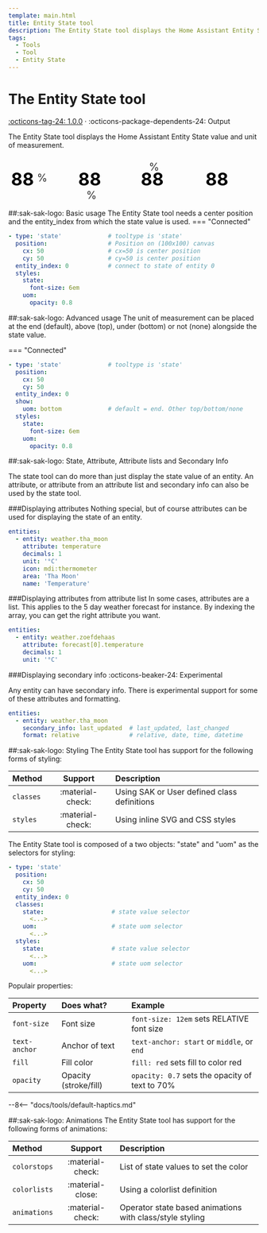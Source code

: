 ```yaml
---
template: main.html
title: Entity State tool
description: The Entity State tool displays the Home Assistant Entity State value. The text can be styled using CSS.
tags:
  - Tools
  - Tool
  - Entity State
---
```


[entity-state-tool support]: https://github.com/amoebelabs/swiss-army-knife-card/releases/
# The Entity State tool
[:octicons-tag-24: 1.0.0][entity-state-tool support] ·
:octicons-package-dependents-24: Output

The Entity State tool displays the Home Assistant Entity State value and unit of measurement.

<svg viewBox="0 0 600 110" xmlns="http://www.w3.org/2000/svg" width="600px">
  <g>
    <text x="50" y="70">
      <tspan class="sak-state__value" style="font-size:3em;fill:var(--md-primary-fg-color);font-weight:700;text-anchor:middle;">
        88
      </tspan>
      <tspan dx="-0.1em" dy="-0.35em" class="sak-state__uom" style="font-size: 1.8em;fill: var(--md-primary-fg-color);opacity:0.8;text-anchor:middle;">
        %
      </tspan>
    </text>
  </g>
  <g>
    <text >
      <tspan x="200" y="70" class="sak-state__value" style="font-size:3em;fill:var(--md-primary-fg-color);font-weight:700;text-anchor:middle;">
        88
      </tspan>
      <tspan dx="-1.8em" dy="0.9em" class="sak-state__uom" style="font-size:1.8em;fill: var(--md-primary-fg-color);opacity:0.8;alignment-baseline:central;text-anchor:middle;">
        %
      </tspan>
    </text>
  </g>
  <g>
    <text >
      <tspan x="350" y="70" class="sak-state__value" style="font-size:3em;fill:var(--md-primary-fg-color);font-weight:700;text-anchor:middle;">
        88
      </tspan>
      <tspan dx="-1.8em" dy="-1.8em" class="sak-state__uom" style="font-size:1.8em;fill: var(--md-primary-fg-color);opacity:0.8;alignment-baseline:central;text-anchor:middle;">
        %
      </tspan>
    </text>
  </g>
  <g>
    <text >
      <tspan x="500" y="70" class="sak-state__value" style="font-size:3em;fill:var(--md-primary-fg-color);font-weight:700;text-anchor:middle;">
        88
      </tspan>
      <tspan dx="-1.8em" dy="-1.8em" class="sak-state__uom" style="display:none;font-size:1.8em;fill: var(--md-primary-fg-color);opacity:0.8;alignment-baseline:central;text-anchor:middle;">
        %
      </tspan>
    </text>
  </g>
</svg>


##:sak-sak-logo: Basic usage
The Entity State tool needs a center position and the entity_index from which the state value is used.
=== "Connected"
```yaml linenums="1" hl_lines="1"
- type: 'state'             # tooltype is 'state'
  position:                 # Position on (100x100) canvas
    cx: 50                  # cx=50 is center position
    cy: 50                  # cy=50 is center position
  entity_index: 0           # connect to state of entity 0
  styles:
    state:
      font-size: 6em
    uom:
      opacity: 0.8
```

##:sak-sak-logo: Advanced usage
The unit of measurement can be placed at the end (default), above (top), under (bottom) or not (none) alongside the state value.

=== "Connected"
```yaml linenums="1" hl_lines="6 7"
- type: 'state'             # tooltype is 'state'
  position:
    cx: 50
    cy: 50
  entity_index: 0
  show:
    uom: bottom             # default = end. Other top/bottom/none
  styles:
    state:
      font-size: 6em
    uom:
      opacity: 0.8
```

##:sak-sak-logo: State, Attribute, Attribute lists and Secondary Info

The state tool can do more than just display the state value of an entity. An attribute, or attribute from an attribute list and secondary info can also be used by the state tool.

###Displaying attributes
Nothing special, but of course attributes can be used for displaying the state of an entity.

```yaml title="views/view-sake8.yaml" linenums="1" hl_lines="3"
entities:
  - entity: weather.tha_moon
    attribute: temperature
    decimals: 1
    unit: '°C'
    icon: mdi:thermometer
    area: 'Tha Moon'
    name: 'Temperature'
```

###Displaying attributes from attribute list
In some cases, attributes are a list. This applies to the 5 day weather forecast for instance.
By indexing the array, you can get the right attribute you want.

```yaml title="views/view-sake1.yaml" linenums="1" hl_lines="3"
entities:
  - entity: weather.zoefdehaas
    attribute: forecast[0].temperature
    decimals: 1
    unit: '°C'
```

###Displaying secondary info
:octicons-beaker-24: Experimental

Any entity can have secondary info. There is experimental support for some of these attributes and formatting.

```yaml title="views/view-sake8.yaml" linenums="1" hl_lines="3 4"
entities:
  - entity: weather.tha_moon
    secondary_info: last_updated  # last_updated, last_changed
    format: relative              # relative, date, time, datetime
```

              
##:sak-sak-logo: Styling
The Entity State tool has support for the following forms of styling:

| Method       | Support          | Description            |
| :----------- | :--------------: | :-------------------- |
| `classes`    | :material-check: | Using SAK or User defined class definitions  |
| `styles`     | :material-check: | Using inline SVG and CSS styles |

The Entity State tool is composed of a two objects: "state" and "uom" as the selectors for styling:
```yaml linenums="1"hl_lines="7 9 12 14"
- type: 'state'
  position:
    cx: 50
    cy: 50
  entity_index: 0
  classes:
    state:                   # state value selector
      <...>
    uom:                     # state uom selector
      <...>
  styles:
    state:                   # state value selector
      <...>
    uom:                     # state uom selector
      <...>
```
Populair properties:

| Property       | Does what?            | Example                                                 |
| :-------------- | :-------------------- | :------------------------------------------------------ |
| `font-size`     | Font size             | `font-size: 12em` sets RELATIVE font size |
| `text-anchor`   | Anchor of text        | `text-anchor: start` or `middle`, or `end` |
| `fill`          | Fill color            | `fill: red` sets fill to color red |
| `opacity`       | Opacity (stroke/fill) | `opacity: 0.7` sets the opacity of text to 70% |

--8<-- "docs/tools/default-haptics.md"

##:sak-sak-logo: Animations
The Entity State tool has support for the following forms of animations:

| Method       | Support          | Description            |
| :----------- | :--------------: | :-------------------- |
| `colorstops` | :material-check: | List of state values to set the color |
| `colorlists` | :material-close: | Using a colorlist definition |
| `animations` | :material-check: | Operator state based animations with class/style styling |


